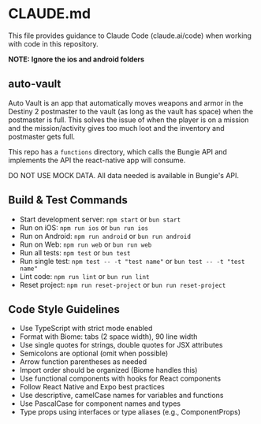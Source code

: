 # CLAUDE.md

This file provides guidance to Claude Code (claude.ai/code) when working with code in this repository.

**NOTE: Ignore the ios and android folders**

## auto-vault

Auto Vault is an app that automatically moves weapons and armor in the Destiny 2 postmaster to the vault (as long as the vault has space) when the postmaster is full. This solves the issue of when
the player is on a mission and the mission/activity gives too much loot and the inventory and postmaster gets full.

This repo has a `functions` directory, which calls the Bungie API and implements the API the react-native app will consume.

DO NOT USE MOCK DATA. All data needed is available in Bungie's API.

## Build & Test Commands
- Start development server: `npm start` or `bun start`
- Run on iOS: `npm run ios` or `bun run ios`
- Run on Android: `npm run android` or `bun run android`
- Run on Web: `npm run web` or `bun run web`
- Run all tests: `npm test` or `bun test`
- Run single test: `npm test -- -t "test name"` or `bun test -- -t "test name"`
- Lint code: `npm run lint` or `bun run lint`
- Reset project: `npm run reset-project` or `bun run reset-project`

## Code Style Guidelines
- Use TypeScript with strict mode enabled
- Format with Biome: tabs (2 space width), 90 line width
- Use single quotes for strings, double quotes for JSX attributes
- Semicolons are optional (omit when possible)
- Arrow function parentheses as needed
- Import order should be organized (Biome handles this)
- Use functional components with hooks for React components
- Follow React Native and Expo best practices
- Use descriptive, camelCase names for variables and functions
- Use PascalCase for component names and types
- Type props using interfaces or type aliases (e.g., ComponentProps)
